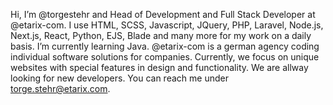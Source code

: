 Hi, I’m @torgestehr and Head of Development and Full Stack Developer at @etarix-com. I use HTML, SCSS, Javascript, JQuery, PHP, Laravel, Node.js, Next.js, React, Python, EJS, Blade and many more for my work on a daily basis. I’m currently learning Java. @etarix-com is a german agency coding individual software solutions for companies. Currently, we focus on unique websites with special features in design and functionality. We are allway looking for new developers. You can reach me under torge.stehr@etarix.com.
